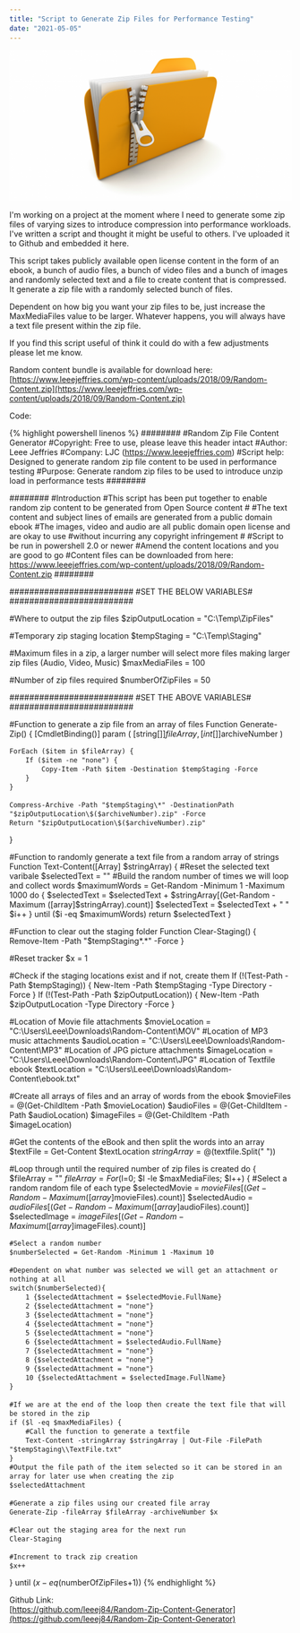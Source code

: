 ```yaml
---
title: "Script to Generate Zip Files for Performance Testing"
date: "2021-05-05"
---
```


![](images/extract-multiple-zip-files-1024x546.png)

I'm working on a project at the moment where I need to generate some zip files of varying sizes to introduce compression into performance workloads. I've written a script and thought it might be useful to others. I've uploaded it to Github and embedded it here.

This script takes publicly available open license content in the form of an ebook, a bunch of audio files, a bunch of video files and a bunch of images and randomly selected text and a file to create content that is compressed. It generate a zip file with a randomly selected bunch of files.

Dependent on how big you want your zip files to be, just increase the MaxMediaFiles value to be larger. Whatever happens, you will always have a text file present within the zip file.

If you find this script useful of think it could do with a few adjustments please let me know.

Random content bundle is available for download here:  
[https://www.leeejeffries.com/wp-content/uploads/2018/09/Random-Content.zip](https://www.leeejeffries.com/wp-content/uploads/2018/09/Random-Content.zip)

Code:  

{% highlight powershell linenos %}
######## #Random Zip File Content Generator
#Copyright: Free to use, please leave this header intact
#Author: Leee Jeffries #Company: LJC (https://www.leeejeffries.com)
#Script help: Designed to generate random zip file content to be used in performance testing
#Purpose: Generate random zip files to be used to introduce unzip load in performance tests
########

######## 
#Introduction 
#This script has been put together to enable random zip content to be generated from Open Source content # #The text content and subject lines of emails are generated from a public domain ebook #The images, video and audio are all public domain open license and are okay to use #without incurring any copyright infringement # #Script to be run in powershell 2.0 or newer #Amend the content locations and you are good to go #Content files can be downloaded from here: https://www.leeejeffries.com/wp-content/uploads/2018/09/Random-Content.zip 
########

######################### #SET THE BELOW VARIABLES# #########################

#Where to output the zip files 
$zipOutputLocation = "C:\Temp\ZipFiles"

#Temporary zip staging location 
$tempStaging = "C:\Temp\Staging"

#Maximum files in a zip, a larger number will select more files making larger zip files (Audio, Video, Music) 
$maxMediaFiles = 100

#Number of zip files required 
$numberOfZipFiles = 50

######################### #SET THE ABOVE VARIABLES# #########################

#Function to generate a zip file from an array of files 
Function Generate-Zip() { 
    [CmdletBinding()] 
    param ( 
        [string[]]$fileArray, 
        [int[]]$archiveNumber 
    )

    ForEach ($item in $fileArray) { 
        If ($item -ne "none") { 
            Copy-Item -Path $item -Destination $tempStaging -Force 
        } 
    }

    Compress-Archive -Path "$tempStaging\*" -DestinationPath "$zipOutputLocation\$($archiveNumber).zip" -Force
    Return "$zipOutputLocation\$($archiveNumber).zip"
}

#Function to randomly generate a text file from a random array of strings 
Function Text-Content([Array] $stringArray) {
    #Reset the selected text varibale 
    $selectedText = "" 
    #Build the random number of times we will loop and collect words 
    $maximumWords = Get-Random -Minimum 1 -Maximum 1000 
    do { 
        $selectedText = $selectedText + $stringArray[(Get-Random -Maximum ([array]$stringArray).count)] 
        $selectedText = $selectedText + " " $i++ } 
    until ($i -eq $maximumWords) return $selectedText 
}

#Function to clear out the staging folder 
Function Clear-Staging() { 
    Remove-Item -Path "$tempStaging\*.\*" -Force 
}

#Reset tracker $x = 1

#Check if the staging locations exist and if not, create them 
If (!(Test-Path -Path $tempStaging)) {
    New-Item -Path $tempStaging -Type Directory -Force
} 
If (!(Test-Path -Path $zipOutputLocation)) {
    New-Item -Path $zipOutputLocation -Type Directory -Force
}

#Location of Movie file attachments 
$movieLocation = "C:\Users\Leee\Downloads\Random-Content\MOV" 
#Location of MP3 music attachments 
$audioLocation = "C:\\Users\\Leee\\Downloads\\Random-Content\\MP3" 
#Location of JPG picture attachments 
$imageLocation = "C:\\Users\\Leee\\Downloads\\Random-Content\\JPG" 
#Location of Textfile ebook 
$textLocation = "C:\\Users\\Leee\\Downloads\\Random-Content\\ebook.txt"

#Create all arrays of files and an array of words from the ebook 
$movieFiles = @(Get-ChildItem -Path $movieLocation) 
$audioFiles = @(Get-ChildItem -Path $audioLocation) 
$imageFiles = @(Get-ChildItem -Path $imageLocation)

#Get the contents of the eBook and then split the words into an array 
$textFile = Get-Content $textLocation $stringArray = @($textfile.Split(" "))

#Loop through until the required number of zip files is created 
do { 
    $fileArray = "" 
    $fileArray = For ($l=0; $l -le $maxMediaFiles; $l++) { 
        #Select a random random file of each type 
        $selectedMovie = $movieFiles[(Get-Random -Maximum ([array]$movieFiles).count)] 
        $selectedAudio = $audioFiles[(Get-Random -Maximum ([array]$audioFiles).count)] 
        $selectedImage = $imageFiles[(Get-Random -Maximum ([array]$imageFiles).count)]

    #Select a random number 
    $numberSelected = Get-Random -Minimum 1 -Maximum 10

    #Dependent on what number was selected we will get an attachment or nothing at all 
    switch($numberSelected){ 
        1 {$selectedAttachment = $selectedMovie.FullName} 
        2 {$selectedAttachment = "none"} 
        3 {$selectedAttachment = "none"} 
        4 {$selectedAttachment = "none"} 
        5 {$selectedAttachment = "none"} 
        6 {$selectedAttachment = $selectedAudio.FullName} 
        7 {$selectedAttachment = "none"} 
        8 {$selectedAttachment = "none"}
        9 {$selectedAttachment = "none"} 
        10 {$selectedAttachment = $selectedImage.FullName} 
    }

    #If we are at the end of the loop then create the text file that will be stored in the zip 
    if ($l -eq $maxMediaFiles) { 
        #Call the function to generate a textfile 
        Text-Content -stringArray $stringArray | Out-File -FilePath "$tempStaging\\TextFile.txt" 
    } 
    #Output the file path of the item selected so it can be stored in an array for later use when creating the zip  
    $selectedAttachment 
    
    #Generate a zip files using our created file array 
    Generate-Zip -fileArray $fileArray -archiveNumber $x

    #Clear out the staging area for the next run 
    Clear-Staging 
    
    #Increment to track zip creation 
    $x++

} until ($x -eq ($numberOfZipFiles+1)) 
{% endhighlight %}

Github Link:  
[https://github.com/leeej84/Random-Zip-Content-Generator](https://github.com/leeej84/Random-Zip-Content-Generator)
